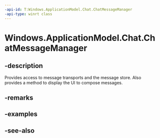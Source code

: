 ```yaml
---
-api-id: T:Windows.ApplicationModel.Chat.ChatMessageManager
-api-type: winrt class
---
```


<!-- Class syntax.
public class ChatMessageManager 
-->

# Windows.ApplicationModel.Chat.ChatMessageManager

## -description
Provides access to message transports and the message store. Also provides a method to display the UI to compose messages.

## -remarks

## -examples

## -see-also
